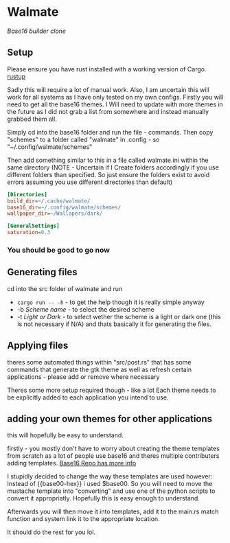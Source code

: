 # Walmate
  *Base16 builder clone*
## Setup
  Please ensure you have rust installed with a working version of Cargo.
  [rustup](https://rustup.rs/)

  Sadly this will require a lot of manual work. Also, I am uncertain this will
  work for all systems as I have only tested on my own configs.
  Firstly you will need to get all the base16 themes. I Will need to
  update with more themes in the future as I did not grab a list from somewhere
  and instead manually grabbed them all.
  
  Simply cd into the base16 folder and run the file - commands. Then copy "schemes" to a
  folder called "walmate" in .config - so "~/.config/walmate/schemes"
  
  Then add something similar to this in a file called walmate.ini within the
  same directory (NOTE - Uncertain if I Create folders accordingly if you use
  different folders than specified. So just ensure the folders exist to avoid
  errors assuming you use different directories than default)
  ```ini
  [Directories]
  build_dir=~/.cache/walmate/
  base16_dir=~/.config/walmate/schemes/
  wallpaper_dir=~/Wallapers/dark/

  [GeneralSettings]
  saturation=0.3
  ```
  
  ### You should be good to go now
  ## Generating files
  cd into the src folder of walmate and run 
  * `cargo run -- -h` - to get the help though it is really simple anyway
  * -b *Scheme name* - to select the desired scheme
  * -t *Light or Dark* - to select wether the scheme is a light or dark one (this
  is not necessary if N/A)
  and thats basically it for generating the files.
  
  ## Applying files
  theres some automated things within "src/post.rs" that has some commands that
  generate the gtk theme as well as refresh certain applications - please add or
  remove where necessary

  Theres some more setup required though - like a lot
  Each theme needs to be explicitly added to each application you intend to use.
  
  ## adding your own themes for other applications
  this will hopefully be easy to understand.
  
  firstly - you mostly don't have to worry about creating the theme templates
  from scratch as a lot of people use base16 and theres multiple contributers
  adding templates.
  [Base16 Repo has more info](https://github.com/chriskempson/base16)
  
  I stupidly decided to change the way these templates are used however:
    Instead of {{base00-hex}} i used $base00.
    So you will need to move the mustache template into "converting" and use one
    of the python scripts to convert it appropriatly. Hopefully this is easy
    enough to understand.
  
  Afterwards you will then move it into templates, add it to the main.rs match
  function and system link it to the appropriate location.
  
  It should do the rest for you lol.
  
  

